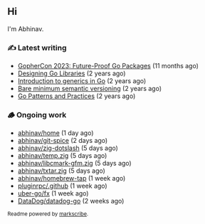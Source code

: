 ## Hi

I'm Abhinav.

### ✍️ Latest writing


- [GopherCon 2023: Future-Proof Go Packages](https://abhinavg.net/2023/09/27/future-proof-packages/) (11 months ago)
- [Designing Go Libraries](https://abhinavg.net/2022/12/06/designing-go-libraries/) (2 years ago)
- [Introduction to generics in Go](https://abhinavg.net/2022/11/23/generics-intro/) (2 years ago)
- [Bare minimum semantic versioning](https://abhinavg.net/2022/11/07/semver/) (2 years ago)
- [Go Patterns and Practices](https://abhinavg.net/2022/09/19/go-patterns-and-practices-talk/) (2 years ago)

### 🪵 Ongoing work


- [abhinav/home](https://github.com/abhinav/home) (1 day ago)
- [abhinav/git-spice](https://github.com/abhinav/git-spice) (2 days ago)
- [abhinav/zig-dotslash](https://github.com/abhinav/zig-dotslash) (5 days ago)
- [abhinav/temp.zig](https://github.com/abhinav/temp.zig) (5 days ago)
- [abhinav/libcmark-gfm.zig](https://github.com/abhinav/libcmark-gfm.zig) (5 days ago)
- [abhinav/txtar.zig](https://github.com/abhinav/txtar.zig) (5 days ago)
- [abhinav/homebrew-tap](https://github.com/abhinav/homebrew-tap) (1 week ago)
- [pluginrpc/.github](https://github.com/pluginrpc/.github) (1 week ago)
- [uber-go/fx](https://github.com/uber-go/fx) (1 week ago)
- [DataDog/datadog-go](https://github.com/DataDog/datadog-go) (2 weeks ago)

<sub>Readme powered by [markscribe](https://github.com/muesli/markscribe).</sub>
